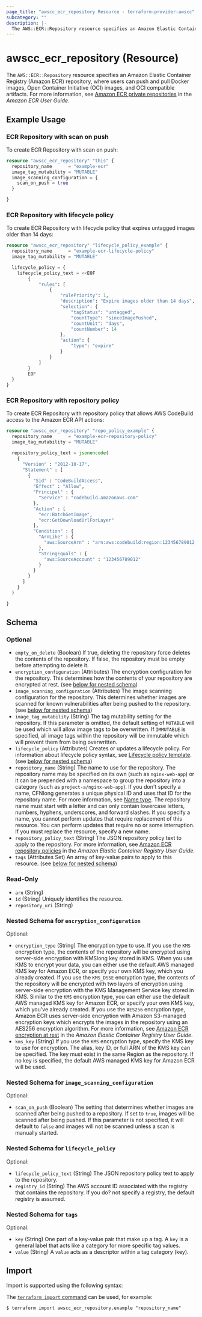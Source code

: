 ```yaml
---
page_title: "awscc_ecr_repository Resource - terraform-provider-awscc"
subcategory: ""
description: |-
  The AWS::ECR::Repository resource specifies an Amazon Elastic Container Registry (Amazon ECR) repository, where users can push and pull Docker images, Open Container Initiative (OCI) images, and OCI compatible artifacts. For more information, see Amazon ECR private repositories https://docs.aws.amazon.com/AmazonECR/latest/userguide/Repositories.html in the Amazon ECR User Guide.
---
```


# awscc_ecr_repository (Resource)

The ``AWS::ECR::Repository`` resource specifies an Amazon Elastic Container Registry (Amazon ECR) repository, where users can push and pull Docker images, Open Container Initiative (OCI) images, and OCI compatible artifacts. For more information, see [Amazon ECR private repositories](https://docs.aws.amazon.com/AmazonECR/latest/userguide/Repositories.html) in the *Amazon ECR User Guide*.

## Example Usage

### ECR Repository with scan on push
To create ECR Repository with scan on push:

```terraform
resource "awscc_ecr_repository" "this" {
  repository_name      = "example-ecr"
  image_tag_mutability = "MUTABLE"
  image_scanning_configuration = {
    scan_on_push = true
  }

}
```

### ECR Repository with lifecycle policy
To create ECR Repository with lifecycle policy that expires untagged images older than 14 days:

```terraform
resource "awscc_ecr_repository" "lifecycle_policy_example" {
  repository_name      = "example-ecr-lifecycle-policy"
  image_tag_mutability = "MUTABLE"

  lifecycle_policy = {
    lifecycle_policy_text = <<EOF
        {
            "rules": [
                {
                    "rulePriority": 1,
                    "description": "Expire images older than 14 days",
                    "selection": {
                        "tagStatus": "untagged",
                        "countType": "sinceImagePushed",
                        "countUnit": "days",
                        "countNumber": 14
                    },
                    "action": {
                        "type": "expire"
                    }
                }
            ]
        }
        EOF
  }
}
```

### ECR Repository with repository policy
To create ECR Repository with repository policy that allows AWS CodeBuild access to the Amazon ECR API actions:

```terraform
resource "awscc_ecr_repository" "repo_policy_example" {
  repository_name      = "example-ecr-repository-policy"
  image_tag_mutability = "MUTABLE"

  repository_policy_text = jsonencode(
    {
      "Version" : "2012-10-17",
      "Statement" : [
        {
          "Sid" : "CodeBuildAccess",
          "Effect" : "Allow",
          "Principal" : {
            "Service" : "codebuild.amazonaws.com"
          },
          "Action" : [
            "ecr:BatchGetImage",
            "ecr:GetDownloadUrlForLayer"
          ],
          "Condition" : {
            "ArnLike" : {
              "aws:SourceArn" : "arn:aws:codebuild:region:123456789012:project/project-name"
            },
            "StringEquals" : {
              "aws:SourceAccount" : "123456789012"
            }
          }
        }
      ]
    }
  )

}
```

<!-- schema generated by tfplugindocs -->
## Schema

### Optional

- `empty_on_delete` (Boolean) If true, deleting the repository force deletes the contents of the repository. If false, the repository must be empty before attempting to delete it.
- `encryption_configuration` (Attributes) The encryption configuration for the repository. This determines how the contents of your repository are encrypted at rest. (see [below for nested schema](#nestedatt--encryption_configuration))
- `image_scanning_configuration` (Attributes) The image scanning configuration for the repository. This determines whether images are scanned for known vulnerabilities after being pushed to the repository. (see [below for nested schema](#nestedatt--image_scanning_configuration))
- `image_tag_mutability` (String) The tag mutability setting for the repository. If this parameter is omitted, the default setting of ``MUTABLE`` will be used which will allow image tags to be overwritten. If ``IMMUTABLE`` is specified, all image tags within the repository will be immutable which will prevent them from being overwritten.
- `lifecycle_policy` (Attributes) Creates or updates a lifecycle policy. For information about lifecycle policy syntax, see [Lifecycle policy template](https://docs.aws.amazon.com/AmazonECR/latest/userguide/LifecyclePolicies.html). (see [below for nested schema](#nestedatt--lifecycle_policy))
- `repository_name` (String) The name to use for the repository. The repository name may be specified on its own (such as ``nginx-web-app``) or it can be prepended with a namespace to group the repository into a category (such as ``project-a/nginx-web-app``). If you don't specify a name, CFNlong generates a unique physical ID and uses that ID for the repository name. For more information, see [Name type](https://docs.aws.amazon.com/AWSCloudFormation/latest/UserGuide/aws-properties-name.html).
 The repository name must start with a letter and can only contain lowercase letters, numbers, hyphens, underscores, and forward slashes.
  If you specify a name, you cannot perform updates that require replacement of this resource. You can perform updates that require no or some interruption. If you must replace the resource, specify a new name.
- `repository_policy_text` (String) The JSON repository policy text to apply to the repository. For more information, see [Amazon ECR repository policies](https://docs.aws.amazon.com/AmazonECR/latest/userguide/repository-policy-examples.html) in the *Amazon Elastic Container Registry User Guide*.
- `tags` (Attributes Set) An array of key-value pairs to apply to this resource. (see [below for nested schema](#nestedatt--tags))

### Read-Only

- `arn` (String)
- `id` (String) Uniquely identifies the resource.
- `repository_uri` (String)

<a id="nestedatt--encryption_configuration"></a>
### Nested Schema for `encryption_configuration`

Optional:

- `encryption_type` (String) The encryption type to use.
 If you use the ``KMS`` encryption type, the contents of the repository will be encrypted using server-side encryption with KMSlong key stored in KMS. When you use KMS to encrypt your data, you can either use the default AWS managed KMS key for Amazon ECR, or specify your own KMS key, which you already created.
 If you use the ``KMS_DSSE`` encryption type, the contents of the repository will be encrypted with two layers of encryption using server-side encryption with the KMS Management Service key stored in KMS. Similar to the ``KMS`` encryption type, you can either use the default AWS managed KMS key for Amazon ECR, or specify your own KMS key, which you've already created. 
 If you use the ``AES256`` encryption type, Amazon ECR uses server-side encryption with Amazon S3-managed encryption keys which encrypts the images in the repository using an AES256 encryption algorithm.
 For more information, see [Amazon ECR encryption at rest](https://docs.aws.amazon.com/AmazonECR/latest/userguide/encryption-at-rest.html) in the *Amazon Elastic Container Registry User Guide*.
- `kms_key` (String) If you use the ``KMS`` encryption type, specify the KMS key to use for encryption. The alias, key ID, or full ARN of the KMS key can be specified. The key must exist in the same Region as the repository. If no key is specified, the default AWS managed KMS key for Amazon ECR will be used.


<a id="nestedatt--image_scanning_configuration"></a>
### Nested Schema for `image_scanning_configuration`

Optional:

- `scan_on_push` (Boolean) The setting that determines whether images are scanned after being pushed to a repository. If set to ``true``, images will be scanned after being pushed. If this parameter is not specified, it will default to ``false`` and images will not be scanned unless a scan is manually started.


<a id="nestedatt--lifecycle_policy"></a>
### Nested Schema for `lifecycle_policy`

Optional:

- `lifecycle_policy_text` (String) The JSON repository policy text to apply to the repository.
- `registry_id` (String) The AWS account ID associated with the registry that contains the repository. If you do? not specify a registry, the default registry is assumed.


<a id="nestedatt--tags"></a>
### Nested Schema for `tags`

Optional:

- `key` (String) One part of a key-value pair that make up a tag. A ``key`` is a general label that acts like a category for more specific tag values.
- `value` (String) A ``value`` acts as a descriptor within a tag category (key).

## Import

Import is supported using the following syntax:

The [`terraform import` command](https://developer.hashicorp.com/terraform/cli/commands/import) can be used, for example:

```shell
$ terraform import awscc_ecr_repository.example "repository_name"
```